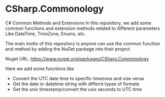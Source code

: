 # CSharp.Commonology
C# Common Methods and Extensions
In this repository, we add some common functions and extension methods related to different parameters Like DateTime, TimeZone, Enums, etc.

The main motto of this repository is anyone can use the common function and method by adding the NuGet package into their project.

Nuget URL: https://www.nuget.org/packages/CSharp.Commonology

Here we add some functions like
 - Convert the UTC date time to specific timezone and vise versa
 - Get the date or datetime string with differnt types of formate
 - Get the unix timestamp/convert the uxix seconds to UTC time


